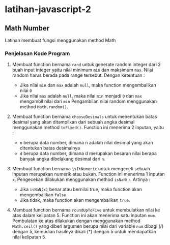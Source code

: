 # latihan-javascript-2

## Math Number
Latihan membuat fungsi menggunakan method Math

### Penjelasan Kode Program

1. Membuat function bernama `rand` untuk generate random integer dari 2 buah input integer yaitu nilai minimum `min` dan maksimum `max`. Nilai random harus berada pada range tersebut.
   Dengan ketentuan :
    - Jika nilai `min` dan `max` adalah `null`, maka function mengembalikan nilai `0`
    - Jika nilai `max` adalah `null`, maka nilai `min` menjadi `0` dan `max` mengambil nilai dari `min`
   Pengambilan nilai random menggunakan method `Math.random()`.
   
2. Membuat function bernama `chooseDesimals` untuk menentukan batas desimal yang akan ditampilkan dari sebuah angka desimal menggunakan method `toFixed()`. Function ini menerima 2 inputan, yaitu :
    - `n` berupa data number, dimana n adalah nilai desimal yang akan ditentukan batas desimalnya
    - `d` berupa data number, dimana d merupakan besaran nilai berapa banyak angka dibelakang desimal dari `n`.
    
3. Membuat function bernama `isItNumeric` untuk mengecek sebuah inputan merupakan numerik atau bukan. Function ini menerima 1 inputan `x`. Pengecekan dilakukan menggunakan method `isNaN()`.
   Artinya :
     - Jika `isNaN(x)` benar atau bernilai true, maka function akan mengembalikan `false`
     - Jika tidak, maka function akan mengembalikan `true`.

4. Membuat function bernama `roundUpToFive` untuk membulatkan nilai ke atas dalam kelipatan 5. Function ini akan menerima satu inputan `num`. Pembulatan ke atas dilakukan dengan menggunakan method `Math.ceil()` yang diberi argumen berupa nilai dari variable `num` dibagi (/) dengan 5, kemudian hasilnya dikali (*) dengan 5 untuk mendapatkan nilai kelipatan 5.
